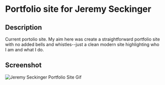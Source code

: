 # Portfolio site for Jeremy Seckinger

## Description

Current portolio site. My aim here was create a straightforward portfolio site with no added bells and whistles--just a clean modern site highlighting who I am and what I do. 


## Screenshot

<img src="images/Jeremy-Seckinger-Portfolio-GIPHY.gif" alt="Jeremy Seckinger Portfolio Site Gif">